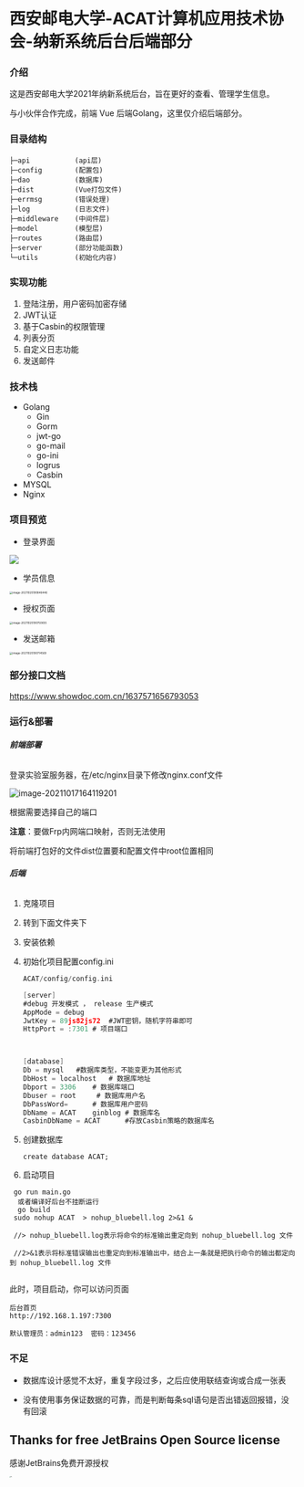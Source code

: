 # 西安邮电大学-ACAT计算机应用技术协会-纳新系统后台后端部分



### 介绍

这是西安邮电大学2021年纳新系统后台，旨在更好的查看、管理学生信息。

与小伙伴合作完成，前端 Vue   后端Golang，这里仅介绍后端部分。



### 目录结构

```shell
├─api	 		(api层)
├─config		(配置包)
├─dao			(数据库)
├─dist			(Vue打包文件)
├─errmsg		(错误处理)
├─log			(日志文件)
├─middleware	(中间件层)  
├─model		    (模型层)
├─routes		(路由层) 
├─server		(部分功能函数)
└─utils			(初始化内容)

```



### 实现功能

1. 登陆注册，用户密码加密存储
2. JWT认证
3. 基于Casbin的权限管理
4. 列表分页
5. 自定义日志功能
6. 发送邮件



### 技术栈

- Golang
  - Gin
  - Gorm
  - jwt-go
  - go-mail
  - go-ini
  - logrus
  - Casbin
- MYSQL
- Nginx



### 项目预览

- 登录界面

![](https://gitee.com/CJ-cooper6/picgo/raw/master/image-20211017163428480.png)

- 学员信息

<img src="https://gitee.com/CJ-cooper6/picgo/raw/master/image-20211025190846446.png" alt="image-20211025190846446" style="zoom: 33%;" />





- 授权页面

<img src="https://gitee.com/CJ-cooper6/picgo/raw/master/image-20211025190750655.png" alt="image-20211025190750655" style="zoom:33%;" />







- 发送邮箱

<img src="https://gitee.com/CJ-cooper6/picgo/raw/master/image-20211025190714569.png" alt="image-20211025190714569" style="zoom:33%;" />





### 部分接口文档

https://www.showdoc.com.cn/1637571656793053



### 运行&部署

###### **前端部署**

登录实验室服务器，在/etc/nginx目录下修改nginx.conf文件

![image-20211017164119201](https://gitee.com/CJ-cooper6/picgo/raw/master/image-20211017164119201.png)





根据需要选择自己的端口

**注意**：要做Frp内网端口映射，否则无法使用



将前端打包好的文件dist位置要和配置文件中root位置相同



###### **后端**

1. 克隆项目

2. 转到下面文件夹下

3. 安装依赖

4. 初始化项目配置config.ini

   ```go
   ACAT/config/config.ini
   
   [server]
   #debug 开发模式 ， release 生产模式
   AppMode = debug
   JwtKey = 89js82js72	#JWT密钥，随机字符串即可
   HttpPort = :7301	# 项目端口
   
   
   
   [database]
   Db = mysql	#数据库类型，不能变更为其他形式
   DbHost = localhost	# 数据库地址
   Dbport = 3306	# 数据库端口
   Dbuser = root	 # 数据库用户名
   DbPassWord=		# 数据库用户密码
   DbName = ACAT	ginblog # 数据库名
   CasbinDbName = ACAT		#存放Casbin策略的数据库名
   ```

5. 创建数据库

   ```
   create database ACAT;
   ```

   

6. 启动项目

```shell
 go run main.go
  或者编译好后台不挂断运行
  go build
 sudo nohup ACAT  > nohup_bluebell.log 2>&1 &	
 
 //> nohup_bluebell.log表示将命令的标准输出重定向到 nohup_bluebell.log 文件
 
 //2>&1表示将标准错误输出也重定向到标准输出中，结合上一条就是把执行命令的输出都定向到 nohup_bluebell.log 文件
 
```



此时，项目启动，你可以访问页面

```
后台首页
http://192.168.1.197:7300

默认管理员：admin123  密码：123456
```



### 不足

- 数据库设计感觉不太好，重复字段过多，之后应使用联结查询或合成一张表

- 没有使用事务保证数据的可靠，而是判断每条sql语句是否出错返回报错，没有回滚



## Thanks for free JetBrains Open Source license

感谢JetBrains免费开源授权

<img src="https://gitee.com/wejectchan/ginblog/raw/master/upload/jet.png" alt="img" style="zoom: 10%;" />

